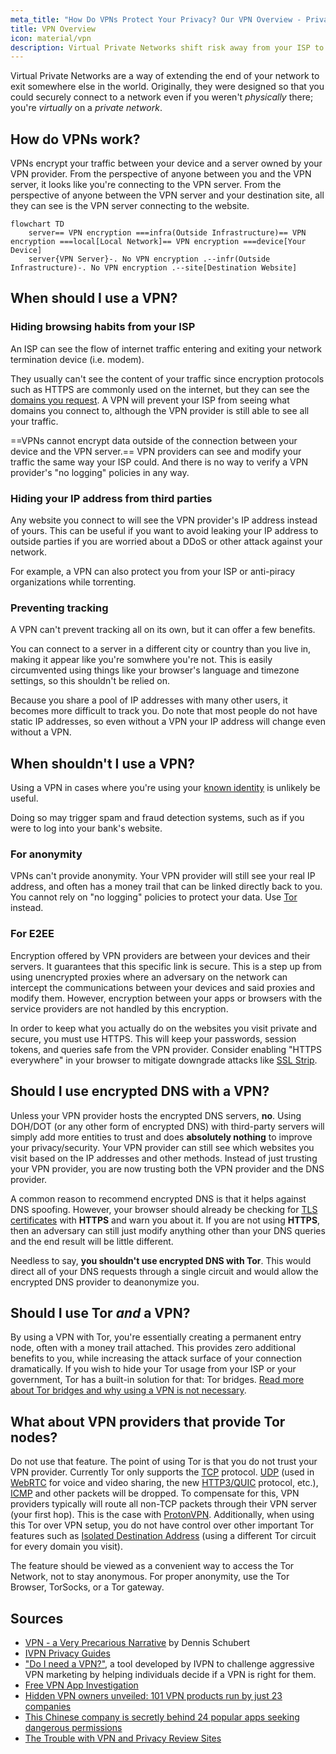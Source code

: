 ```yaml
---
meta_title: "How Do VPNs Protect Your Privacy? Our VPN Overview - Privacy Guides"
title: VPN Overview
icon: material/vpn
description: Virtual Private Networks shift risk away from your ISP to a third-party you trust. You should keep these things in mind.
---
```


Virtual Private Networks are a way of extending the end of your network to exit somewhere else in the world. Originally, they were designed so that you could securely connect to a network even if you weren't *physically* there; you're *virtually* on a *private network*.

## How do VPNs work?

VPNs encrypt your traffic between your device and a server owned by your VPN provider. From the perspective of anyone between you and the VPN server, it looks like you're connecting to the VPN server. From the perspective of anyone between the VPN server and your destination site, all they can see is the VPN server connecting to the website.

``` mermaid
flowchart TD
    server== VPN encryption ===infra(Outside Infrastructure)== VPN encryption ===local[Local Network]== VPN encryption ===device[Your Device]
    server{VPN Server}-. No VPN encryption .--infr(Outside Infrastructure)-. No VPN encryption .--site[Destination Website]
```

## When should I use a VPN?

### Hiding browsing habits from your ISP

An ISP can see the flow of internet traffic entering and exiting your network termination device (i.e. modem).

They usually can't see the content of your traffic since encryption protocols such as HTTPS are commonly used on the internet, but they can see the [domains you request](../advanced/dns-overview.md#why-shouldnt-i-use-encrypted-dns). A VPN will prevent your ISP from seeing what domains you connect to, although the VPN provider is still able to see all your traffic.

==VPNs cannot encrypt data outside of the connection between your device and the VPN server.== VPN providers can see and modify your traffic the same way your ISP could. And there is no way to verify a VPN provider's "no logging" policies in any way.

### Hiding your IP address from third parties

Any website you connect to will see the VPN provider's IP address instead of yours. This can be useful if you want to avoid leaking your IP address to outside parties if you are worried about a DDoS or other attack against your network.

For example, a VPN can also protect you from your ISP or anti-piracy organizations while torrenting.

### Preventing tracking

A VPN can't prevent tracking all on its own, but it can offer a few benefits.

You can connect to a server in a different city or country than you live in, making it appear like you're somwhere you're not. This is easily circumvented using things like your browser's language and timezone settings, so this shouldn't be relied on.

Because you share a pool of IP addresses with many other users, it becomes more difficult to track you. Do note that most people do not have static IP addresses, so even without a VPN your IP address will change even without a VPN.

## When shouldn't I use a VPN?

Using a VPN in cases where you're using your [known identity](common-threats.md#common-misconceptions) is unlikely be useful.

Doing so may trigger spam and fraud detection systems, such as if you were to log into your bank's website.

### For anonymity

VPNs can't provide anonymity. Your VPN provider will still see your real IP address, and often has a money trail that can be linked directly back to you. You cannot rely on "no logging" policies to protect your data. Use [Tor](https://www.torproject.org/) instead.

### For E2EE

Encryption offered by VPN providers are between your devices and their servers. It guarantees that this specific link is secure. This is a step up from using unencrypted proxies where an adversary on the network can intercept the communications between your devices and said proxies and modify them. However, encryption between your apps or browsers with the service providers are not handled by this encryption.

In order to keep what you actually do on the websites you visit private and secure, you must use HTTPS. This will keep your passwords, session tokens, and queries safe from the VPN provider. Consider enabling "HTTPS everywhere" in your browser to mitigate downgrade attacks like [SSL Strip](https://www.blackhat.com/presentations/bh-dc-09/Marlinspike/BlackHat-DC-09-Marlinspike-Defeating-SSL.pdf).

## Should I use encrypted DNS with a VPN?

Unless your VPN provider hosts the encrypted DNS servers, **no**. Using DOH/DOT (or any other form of encrypted DNS) with third-party servers will simply add more entities to trust and does **absolutely nothing** to improve your privacy/security. Your VPN provider can still see which websites you visit based on the IP addresses and other methods. Instead of just trusting your VPN provider, you are now trusting both the VPN provider and the DNS provider.

A common reason to recommend encrypted DNS is that it helps against DNS spoofing. However, your browser should already be checking for [TLS certificates](https://en.wikipedia.org/wiki/Transport_Layer_Security#Digital_certificates) with **HTTPS** and warn you about it. If you are not using **HTTPS**, then an adversary can still just modify anything other than your DNS queries and the end result will be little different.

Needless to say, **you shouldn't use encrypted DNS with Tor**. This would direct all of your DNS requests through a single circuit and would allow the encrypted DNS provider to deanonymize you.

## Should I use Tor *and* a VPN?

By using a VPN with Tor, you're essentially creating a permanent entry node, often with a money trail attached. This provides zero additional benefits to you, while increasing the attack surface of your connection dramatically. If you wish to hide your Tor usage from your ISP or your government, Tor has a built-in solution for that: Tor bridges. [Read more about Tor bridges and why using a VPN is not necessary](../advanced/tor-overview.md).

## What about VPN providers that provide Tor nodes?

Do not use that feature. The point of using Tor is that you do not trust your VPN provider. Currently Tor only supports the [TCP](https://en.wikipedia.org/wiki/Transmission_Control_Protocol) protocol. [UDP](https://en.wikipedia.org/wiki/User_Datagram_Protocol) (used in [WebRTC](https://en.wikipedia.org/wiki/WebRTC) for voice and video sharing, the new [HTTP3/QUIC](https://en.wikipedia.org/wiki/HTTP/3) protocol, etc.), [ICMP](https://en.wikipedia.org/wiki/Internet_Control_Message_Protocol) and other packets will be dropped. To compensate for this, VPN providers typically will route all non-TCP packets through their VPN server (your first hop). This is the case with [ProtonVPN](https://protonvpn.com/support/tor-vpn/). Additionally, when using this Tor over VPN setup, you do not have control over other important Tor features such as [Isolated Destination Address](https://www.whonix.org/wiki/Stream_Isolation) (using a different Tor circuit for every domain you visit).

The feature should be viewed as a convenient way to access the Tor Network, not to stay anonymous. For proper anonymity, use the Tor Browser, TorSocks, or a Tor gateway.

## Sources

- [VPN - a Very Precarious Narrative](https://schub.io/blog/2019/04/08/very-precarious-narrative.html) by Dennis Schubert
- [IVPN Privacy Guides](https://www.ivpn.net/privacy-guides)
- ["Do I need a VPN?"](https://www.doineedavpn.com), a tool developed by IVPN to challenge aggressive VPN marketing by helping individuals decide if a VPN is right for them.
- [Free VPN App Investigation](https://www.top10vpn.com/free-vpn-app-investigation/)
- [Hidden VPN owners unveiled: 101 VPN products run by just 23 companies](https://vpnpro.com/blog/hidden-vpn-owners-unveiled-97-vpns-23-companies/)
- [This Chinese company is secretly behind 24 popular apps seeking dangerous permissions](https://vpnpro.com/blog/chinese-company-secretly-behind-popular-apps-seeking-dangerous-permissions/)
- [The Trouble with VPN and Privacy Review Sites](https://blog.privacyguides.org/2019/11/20/the-trouble-with-vpn-and-privacy-review-sites/)